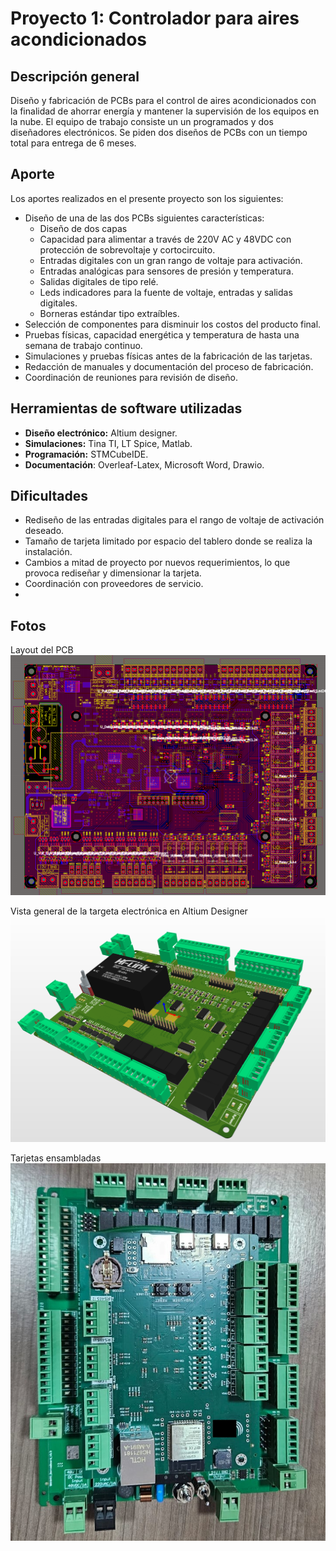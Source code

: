 # Proyecto 1: Controlador para aires acondicionados

## Descripción general
Diseño y fabricación de PCBs para el control de aires acondicionados con la finalidad de ahorrar energía y mantener la supervisión de los equipos en la nube.
El equipo de trabajo consiste un un programados y dos diseñadores electrónicos.
Se piden dos diseños de PCBs con un tiempo total para entrega de 6 meses.

## Aporte
Los aportes realizados en el presente proyecto son los siguientes:
-  Diseño de una de las dos PCBs siguientes características:
	- Diseño de dos capas 
	- Capacidad para alimentar a través de 220V AC y  48VDC con protección de sobrevoltaje y cortocircuito.
	- Entradas digitales con un gran rango de voltaje para activación.
	- Entradas analógicas para sensores de presión y temperatura.
	- Salidas digitales de tipo relé.
	- Leds indicadores para la fuente de voltaje, entradas y salidas digitales.
	-  Borneras estándar tipo extraíbles.
- Selección de componentes para disminuir los costos del producto final.
- Pruebas físicas, capacidad energética y temperatura de hasta una semana de trabajo continuo.
- Simulaciones y pruebas físicas antes de la fabricación de las tarjetas.
- Redacción de manuales y documentación del proceso de fabricación.
- Coordinación de reuniones para revisión de diseño.

## Herramientas de software utilizadas

- **Diseño electrónico:** Altium designer.
- **Simulaciones:** Tina TI, LT Spice, Matlab.
- **Programación:** STMCubeIDE.
- **Documentación**: Overleaf-Latex, Microsoft Word, Drawio. 

## Dificultades

- Rediseño de las entradas digitales para el rango de voltaje de activación deseado.
- Tamaño de tarjeta limitado por espacio del tablero donde se realiza la instalación.
- Cambios a mitad de proyecto por nuevos requerimientos, lo que provoca rediseñar y dimensionar la tarjeta.
- Coordinación con proveedores de servicio.
- 
## Fotos
Layout del PCB
![Layout](https://github.com/FarwayDot/Portfolio/blob/main/Proyecto1_Controller-For-Air-Conditioners/Proyecto1_Controller-For-Air-Conditioners_TopViewLayout.png?raw=true)

Vista general de la targeta electrónica en Altium Designer
![Vista general](https://github.com/FarwayDot/Portfolio/blob/main/Proyecto1_Controller-For-Air-Conditioners/Proyecto1_Controller-For-Air-Conditioners_GeneralView.png?raw=true)

Tarjetas ensambladas
![Vista genera físical](https://github.com/FarwayDot/Portfolio/blob/main/Proyecto1_Controller-For-Air-Conditioners/Proyecto1_Controller-For-Air-Conditioners_TopViewFisico.jpeg?raw=true)